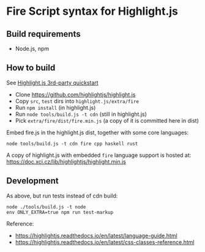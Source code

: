 Fire Script syntax for Highlight.js
===================================

## Build requirements

* Node.js, npm

## How to build

See [Highlight.js 3rd-party quickstart](https://github.com/highlightjs/highlight.js/blob/main/extra/3RD_PARTY_QUICK_START.md)

* Clone https://github.com/highlightjs/highlight.js
* Copy `src`, `test` dirs into `highlight.js/extra/fire`
* Run `npm install` (in highlight.js)
* Run `node tools/build.js -t cdn` (still in highlight.js)
* Pick `extra/fire/dist/fire.min.js` (a copy of it is committed here in dist)

Embed fire.js in the highlight.js dist, together with some core languages:
```shell
node tools/build.js -t cdn fire cpp haskell rust
```

A copy of highlight.js with embedded `fire` language support is hosted at:
https://doc.xci.cz/lib/highlightjs/highlight.min.js

## Development

As above, but run tests instead of cdn build:

```shell
node ./tools/build.js -t node
env ONLY_EXTRA=true npm run test-markup
```

Reference:
* https://highlightjs.readthedocs.io/en/latest/language-guide.html
* https://highlightjs.readthedocs.io/en/latest/css-classes-reference.html

